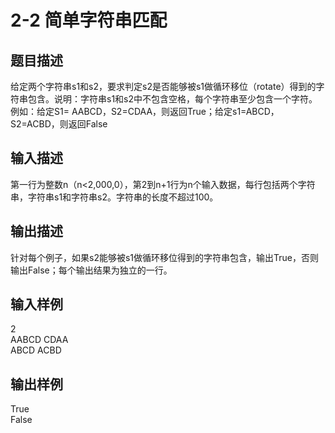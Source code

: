# 2-2 简单字符串匹配

## 题目描述
给定两个字符串s1和s2，要求判定s2是否能够被s1做循环移位（rotate）得到的字符串包含。说明：字符串s1和s2中不包含空格，每个字符串至少包含一个字符。  
例如：给定S1= AABCD，S2=CDAA，则返回True；给定s1=ABCD，S2=ACBD，则返回False  
## 输入描述
第一行为整数n（n<2,000,0），第2到n+1行为n个输入数据，每行包括两个字符串，字符串s1和字符串s2。字符串的长度不超过100。  
## 输出描述
针对每个例子，如果s2能够被s1做循环移位得到的字符串包含，输出True，否则输出False；每个输出结果为独立的一行。  
## 输入样例
2  
AABCD CDAA  
ABCD ACBD  
## 输出样例
True  
False